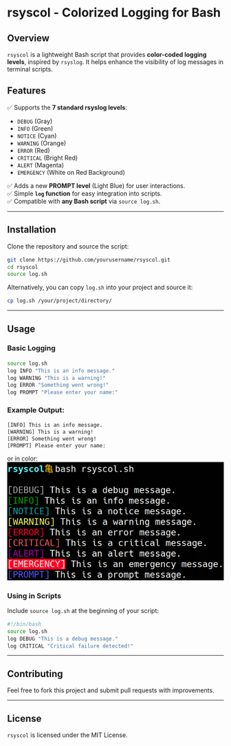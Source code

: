 # rsyscol - Colorized Logging for Bash

## Overview
`rsyscol` is a lightweight Bash script that provides **color-coded logging levels**, inspired by `rsyslog`. It helps enhance the visibility of log messages in terminal scripts.

## Features
✅ Supports the **7 standard rsyslog levels**:
- `DEBUG` (Gray)
- `INFO` (Green)
- `NOTICE` (Cyan)
- `WARNING` (Orange)
- `ERROR` (Red)
- `CRITICAL` (Bright Red)
- `ALERT` (Magenta)
- `EMERGENCY` (White on Red Background)

✅ Adds a new **PROMPT level** (Light Blue) for user interactions.  
✅ Simple **`log` function** for easy integration into scripts.  
✅ Compatible with **any Bash script** via `source log.sh`.  

---

## Installation
Clone the repository and source the script:
```bash
git clone https://github.com/yourusername/rsyscol.git
cd rsyscol
source log.sh
```

Alternatively, you can copy `log.sh` into your project and source it:
```bash
cp log.sh /your/project/directory/
```

---

## Usage
### Basic Logging
```bash
source log.sh
log INFO "This is an info message."
log WARNING "This is a warning!"
log ERROR "Something went wrong!"
log PROMPT "Please enter your name:"
```

### Example Output:
```
[INFO] This is an info message.
[WARNING] This is a warning!
[ERROR] Something went wrong!
[PROMPT] Please enter your name:
```
or in color:
![Example Output](example.png)

### Using in Scripts
Include `source log.sh` at the beginning of your script:
```bash
#!/bin/bash
source log.sh
log DEBUG "This is a debug message."
log CRITICAL "Critical failure detected!"
```

---

## Contributing
Feel free to fork this project and submit pull requests with improvements.

---

## License
`rsyscol` is licensed under the MIT License.

